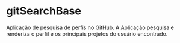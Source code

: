 # gitSearchBase
Aplicação de pesquisa de perfis no GitHub. A Aplicação pesquisa e renderiza o perfil e os principais projetos do usuário encontrado. 
